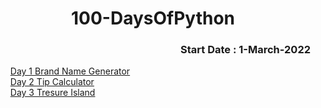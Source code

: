 <h1 align="center">100-DaysOfPython</h1>
<h3 align="right">Start Date : 1-March-2022</h3>

<ul type="none">
  <li> <a href="https://github.com/thesurojit-das/100-DaysOfPython/blob/main/Day%201.py">Day 1  Brand Name Generator</a></li>
  <li> <a href="https://github.com/thesurojit-das/100-DaysOfPython/blob/main/Day%202.py">Day 2  Tip Calculator</a></li>
  <li><a href="https://github.com/thesurojit-das/100-DaysOfPython/blob/main/Day%203%20Tresure%20Island.py">Day 3  Tresure Island</a><li>
  
 
</ul>
